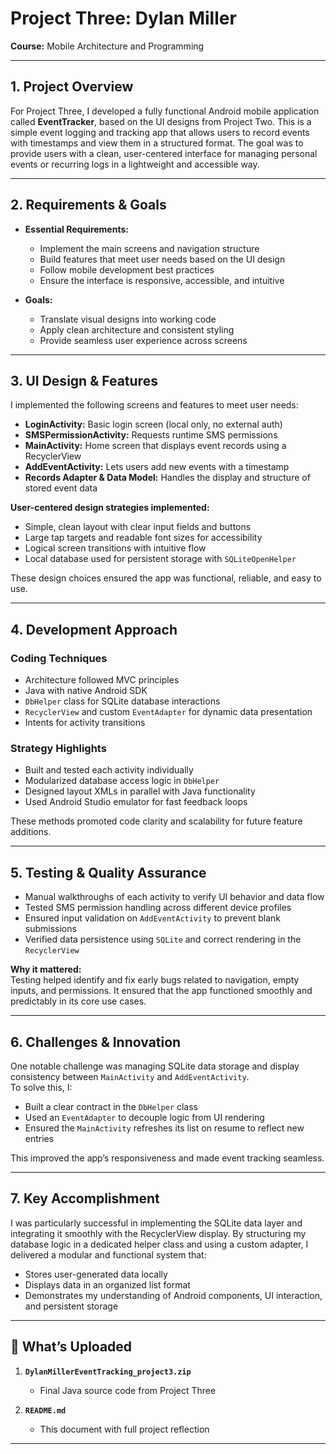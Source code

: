 # Project Three: Dylan Miller

**Course:** Mobile Architecture and Programming  

---

## 1. Project Overview

For Project Three, I developed a fully functional Android mobile application called **EventTracker**, based on the UI designs from Project Two. This is a simple event logging and tracking app that allows users to record events with timestamps and view them in a structured format. The goal was to provide users with a clean, user-centered interface for managing personal events or recurring logs in a lightweight and accessible way.

---

## 2. Requirements & Goals

- **Essential Requirements:**
  - Implement the main screens and navigation structure
  - Build features that meet user needs based on the UI design
  - Follow mobile development best practices
  - Ensure the interface is responsive, accessible, and intuitive

- **Goals:**
  - Translate visual designs into working code
  - Apply clean architecture and consistent styling
  - Provide seamless user experience across screens

---

## 3. UI Design & Features

I implemented the following screens and features to meet user needs:

- **LoginActivity:** Basic login screen (local only, no external auth)
- **SMSPermissionActivity:** Requests runtime SMS permissions
- **MainActivity:** Home screen that displays event records using a RecyclerView
- **AddEventActivity:** Lets users add new events with a timestamp
- **Records Adapter & Data Model:** Handles the display and structure of stored event data

**User-centered design strategies implemented:**

- Simple, clean layout with clear input fields and buttons
- Large tap targets and readable font sizes for accessibility
- Logical screen transitions with intuitive flow
- Local database used for persistent storage with `SQLiteOpenHelper`

These design choices ensured the app was functional, reliable, and easy to use.

---

## 4. Development Approach

### Coding Techniques

- Architecture followed MVC principles
- Java with native Android SDK
- `DbHelper` class for SQLite database interactions
- `RecyclerView` and custom `EventAdapter` for dynamic data presentation
- Intents for activity transitions

### Strategy Highlights

- Built and tested each activity individually
- Modularized database access logic in `DbHelper`
- Designed layout XMLs in parallel with Java functionality
- Used Android Studio emulator for fast feedback loops

These methods promoted code clarity and scalability for future feature additions.

---

## 5. Testing & Quality Assurance

- Manual walkthroughs of each activity to verify UI behavior and data flow
- Tested SMS permission handling across different device profiles
- Ensured input validation on `AddEventActivity` to prevent blank submissions
- Verified data persistence using `SQLite` and correct rendering in the `RecyclerView`

**Why it mattered:**  
Testing helped identify and fix early bugs related to navigation, empty inputs, and permissions. It ensured that the app functioned smoothly and predictably in its core use cases.

---

## 6. Challenges & Innovation

One notable challenge was managing SQLite data storage and display consistency between `MainActivity` and `AddEventActivity`.  
To solve this, I:

- Built a clear contract in the `DbHelper` class
- Used an `EventAdapter` to decouple logic from UI rendering
- Ensured the `MainActivity` refreshes its list on resume to reflect new entries

This improved the app’s responsiveness and made event tracking seamless.

---

## 7. Key Accomplishment

I was particularly successful in implementing the SQLite data layer and integrating it smoothly with the RecyclerView display. By structuring my database logic in a dedicated helper class and using a custom adapter, I delivered a modular and functional system that:

- Stores user-generated data locally
- Displays data in an organized list format
- Demonstrates my understanding of Android components, UI interaction, and persistent storage

---

## 📂 What’s Uploaded

1. **`DylanMillerEventTracking_project3.zip`**  
   - Final Java source code from Project Three

2. **`README.md`**  
   - This document with full project reflection

---
